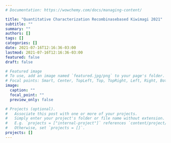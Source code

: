 ```yaml
---
# Documentation: https://wowchemy.com/docs/managing-content/

title: "Quantitative Characterization Recombinasebased Kiwimagi 2021"
subtitle: ""
summary: ""
authors: []
tags: []
categories: []
date: 2021-07-16T12:16:36-03:00
lastmod: 2021-07-16T12:16:36-03:00
featured: false
draft: false

# Featured image
# To use, add an image named `featured.jpg/png` to your page's folder.
# Focal points: Smart, Center, TopLeft, Top, TopRight, Left, Right, BottomLeft, Bottom, BottomRight.
image:
  caption: ""
  focal_point: ""
  preview_only: false

# Projects (optional).
#   Associate this post with one or more of your projects.
#   Simply enter your project's folder or file name without extension.
#   E.g. `projects = ["internal-project"]` references `content/project/deep-learning/index.md`.
#   Otherwise, set `projects = []`.
projects: []
---
```

